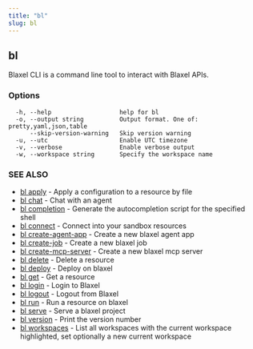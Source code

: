 ```yaml
---
title: "bl"
slug: bl
---
```

## bl

Blaxel CLI is a command line tool to interact with Blaxel APIs.

### Options

```
  -h, --help                   help for bl
  -o, --output string          Output format. One of: pretty,yaml,json,table
      --skip-version-warning   Skip version warning
  -u, --utc                    Enable UTC timezone
  -v, --verbose                Enable verbose output
  -w, --workspace string       Specify the workspace name
```

### SEE ALSO

* [bl apply](bl_apply.md)	 - Apply a configuration to a resource by file
* [bl chat](bl_chat.md)	 - Chat with an agent
* [bl completion](bl_completion.md)	 - Generate the autocompletion script for the specified shell
* [bl connect](bl_connect.md)	 - Connect into your sandbox resources
* [bl create-agent-app](bl_create-agent-app.md)	 - Create a new blaxel agent app
* [bl create-job](bl_create-job.md)	 - Create a new blaxel job
* [bl create-mcp-server](bl_create-mcp-server.md)	 - Create a new blaxel mcp server
* [bl delete](bl_delete.md)	 - Delete a resource
* [bl deploy](bl_deploy.md)	 - Deploy on blaxel
* [bl get](bl_get.md)	 - Get a resource
* [bl login](bl_login.md)	 - Login to Blaxel
* [bl logout](bl_logout.md)	 - Logout from Blaxel
* [bl run](bl_run.md)	 - Run a resource on blaxel
* [bl serve](bl_serve.md)	 - Serve a blaxel project
* [bl version](bl_version.md)	 - Print the version number
* [bl workspaces](bl_workspaces.md)	 - List all workspaces with the current workspace highlighted, set optionally a new current workspace

